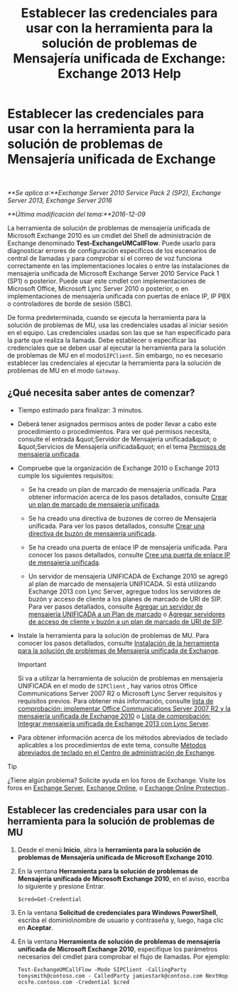 ﻿---
title: 'Establecer las credenciales para usar con la herramienta para la solución de problemas de Mensajería unificada de Exchange: Exchange 2013 Help'
TOCTitle: Establecer las credenciales para usar con la herramienta para la solución de problemas de Mensajería unificada de Exchange
ms:assetid: 542b7718-9345-40cc-bcb2-e307e70a1fa2
ms:mtpsurl: https://technet.microsoft.com/es-es/library/Ff630916(v=EXCHG.150)
ms:contentKeyID: 56271499
ms.date: 05/22/2018
mtps_version: v=EXCHG.150
ms.translationtype: MT
---

# Establecer las credenciales para usar con la herramienta para la solución de problemas de Mensajería unificada de Exchange

 

_**Se aplica a:**Exchange Server 2010 Service Pack 2 (SP2), Exchange Server 2013, Exchange Server 2016_

_**Última modificación del tema:**2016-12-09_

La herramienta de solución de problemas de mensajería unificada de Microsoft Exchange 2010 es un cmdlet del Shell de administración de Exchange denominado **Test-ExchangeUMCallFlow**. Puede usarlo para diagnosticar errores de configuración específicos de los escenarios de central de llamadas y para comprobar si el correo de voz funciona correctamente en las implementaciones locales o entre las instalaciones de mensajería unificada de Microsoft Exchange Server 2010 Service Pack 1 (SP1) o posterior. Puede usar este cmdlet con implementaciones de Microsoft Office, Microsoft Lync Server 2010 o posterior, o en implementaciones de mensajería unificada con puertas de enlace IP, IP PBX o controladores de borde de sesión (SBC).

De forma predeterminada, cuando se ejecuta la herramienta para la solución de problemas de MU, usa las credenciales usadas al iniciar sesión en el equipo. Las credenciales usadas son las que se han especificado para la parte que realiza la llamada. Debe establecer o especificar las credenciales que se deben usar al ejecutar la herramienta para la solución de problemas de MU en el modo`SIPClient`. Sin embargo, no es necesario establecer las credenciales al ejecutar la herramienta para la solución de problemas de MU en el modo `Gateway`.

## ¿Qué necesita saber antes de comenzar?

  - Tiempo estimado para finalizar: 3 minutos.

  - Deberá tener asignados permisos antes de poder llevar a cabo este procedimiento o procedimientos. Para ver qué permisos necesita, consulte el entrada \&quot;Servidor de Mensajería unificada\&quot; o \&quot;Servicios de Mensajería unificada\&quot; en el tema [Permisos de mensajería unificada](unified-messaging-permissions-exchange-2013-help.md).

  - Compruebe que la organización de Exchange 2010 o Exchange 2013 cumple los siguientes requisitos:
    
      - Se ha creado un plan de marcado de mensajería unificada. Para obtener información acerca de los pasos detallados, consulte [Crear un plan de marcado de mensajería unificada](create-a-um-dial-plan-exchange-2013-help.md).
    
      - Se ha creado una directiva de buzones de correo de Mensajería unificada. Para ver los pasos detallados, consulte [Crear una directiva de buzón de mensajería unificada](create-a-um-mailbox-policy-exchange-2013-help.md).
    
      - Se ha creado una puerta de enlace IP de mensajería unificada. Para conocer los pasos detallados, consulte [Cree una puerta de enlace IP de mensajería unificada](create-a-um-ip-gateway-exchange-2013-help.md).
    
      - Un servidor de mensajería UNIFICADA de Exchange 2010 se agregó al plan de marcado de mensajería UNIFICADA. Si está utilizando Exchange 2013 con Lync Server, agregue todos los servidores de buzón y acceso de cliente a los planes de marcado de URI de SIP. Para ver pasos detallados, consulte [Agregar un servidor de mensajería UNIFICADA a un Plan de marcado](https://go.microsoft.com/fwlink/p/?linkid=313051) o [Agregar servidores de acceso de cliente y buzón a un plan de marcado de URI de SIP](add-mailbox-and-client-access-servers-to-a-sip-uri-dial-plan-exchange-2013-help.md).

  - Instale la herramienta para la solución de problemas de MU. Para conocer los pasos detallados, consulte [Instalación de la herramienta para la solución de problemas de Mensajería unificada de Exchange](install-the-exchange-um-troubleshooting-tool-exchange-2013-help.md).
    

    > [!IMPORTANT]
    > Si va a utilizar la herramienta de solución de problemas en mensajería UNIFICADA en el modo de <CODE>SIPClient</CODE> , hay varios otros Office Communications Server 2007 R2 o Microsoft Lync Server requisitos y requisitos previos. Para obtener más información, consulte <A href="https://go.microsoft.com/fwlink/p/?linkid=311961">lista de comprobación: implementar Office Communications Server 2007 R2 y la mensajería unificada de Exchange 2010</A> o <A href="checklist-integrate-exchange-2013-um-with-lync-server-exchange-2013-help.md">Lista de comprobación: Integrar mensajería unificada de Exchange 2013 con Lync Server</A>.



  - Para obtener información acerca de los métodos abreviados de teclado aplicables a los procedimientos de este tema, consulte [Métodos abreviados de teclado en el Centro de administración de Exchange](keyboard-shortcuts-in-the-exchange-admin-center-exchange-online-protection-help.md).


> [!TIP]
> ¿Tiene algún problema? Solicite ayuda en los foros de Exchange. Visite los foros en <A href="https://go.microsoft.com/fwlink/p/?linkid=60612">Exchange Server</A>, <A href="https://go.microsoft.com/fwlink/p/?linkid=267542">Exchange Online</A>, o <A href="https://go.microsoft.com/fwlink/p/?linkid=285351">Exchange Online Protection</A>..



## Establecer las credenciales para usar con la herramienta para la solución de problemas de MU

1.  Desde el menú **Inicio**, abra la **herramienta para la solución de problemas de Mensajería unificada de Microsoft Exchange 2010**.

2.  En la ventana **Herramienta para la solución de problemas de Mensajería unificada de Microsoft Exchange 2010**, en el aviso, escriba lo siguiente y presione Entrar.
    
        $cred=Get-Credential

3.  En la ventana **Solicitud de credenciales para Windows PowerShell**, escriba el dominio\\nombre de usuario y contraseña y, luego, haga clic en **Aceptar**.

4.  En la ventana **Herramienta de solución de problemas de mensajería unificada de Microsoft Exchange 2010**, especifique los parámetros necesarios del cmdlet para comprobar el flujo de llamadas. Por ejemplo:
    
        Test-ExchangeUMCallFlow -Mode SIPClient -CallingParty tonysmith@contoso.com - CalledParty jamiestark@contoso.com NextHop ocsfe.contoso.com -Credential $cred

